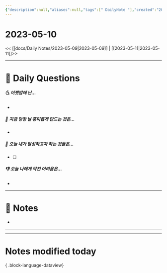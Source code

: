 ```yaml
---
{"description":null,"aliases":null,"tags":[" DailyNote "],"created":"2023-05-10T17:43:11","updated":"2023-07-15T21:30:20","title":"2023-05-10","dg-publish":true,"permalink":"/docs/Daily Notes/2023-05-10/","dgPassFrontmatter":true}
---
```



# 2023-05-10

<< [[docs/Daily Notes/2023-05-09\|2023-05-09]] | [[2023-05-11\|2023-05-11]]>>

---

# 📅 Daily Questions

##### 🌜 어젯밤에 난...

- 

##### 🙌 지금 당장 날 흥미롭게 만드는 것은...

- 

##### 🚀 오늘 내가 달성하고자 하는 것들은...

- [ ] 

##### 👎 오늘 나에게 닥친 어려움은...

- 

---

# 📝 Notes

- 

___



---

# Notes modified today


{ .block-language-dataview}
